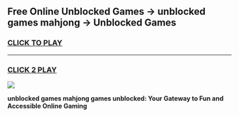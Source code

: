
## Free Online Unblocked Games → unblocked games mahjong → Unblocked Games
<h3>
<a href="https://premium.freeplayer.one?title=unblocked_games_mahjong&ref=21F">CLICK TO PLAY</a></h3>
<hr>

<h3>
<a href="https://premium.freeplayer.one?title=unblocked_games_mahjong&ref=21F">CLICK 2 PLAY</a>
  
</h3>

<a href="https://premium.freeplayer.one?title=unblocked_games_mahjong&ref=21F/"><img src="https://clearcache.store/games.png"></a>


**unblocked games mahjong games unblocked: Your Gateway to Fun and Accessible Online Gaming**
